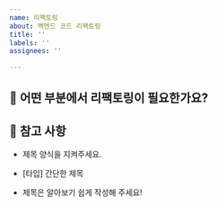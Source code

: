 ```yaml
---
name: 리팩토링
about: 벡엔드 코드 리팩토링
title: ''
labels: ''
assignees: ''

---
```


## :art: 어떤 부분에서 리팩토링이 필요한가요?

## :memo: 참고 사항

- 제목 양식을 지켜주세요.

- [타입] 간단한 제목

- 제목은 알아보기 쉽게 작성해 주세요!
